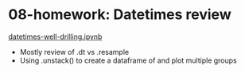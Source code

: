 # 08-homework: Datetimes review

[datetimes-well-drilling.ipynb](https://github.com/ilenapeng/foundations/blob/main/08-homework/datetimes-well-drilling.ipynb)
* Mostly review of .dt vs .resample
* Using .unstack() to create a dataframe of and plot multiple groups
